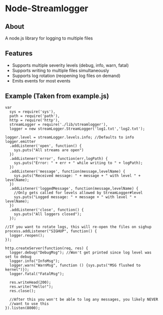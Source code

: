 # Node-Streamlogger

## About

A node.js library for logging to multiple files

## Features

 * Supports multiple severity levels (debug, info, warn, fatal)
 * Supports writing to multiple files simultaneously
 * Supports log rotation (reopening log files on demand)
 * Emits events for most events

## Example (Taken from example.js)

    var
      sys = require('sys'),
      path = require('path'),
      http = require('http'),
      streamLogger = require('./lib/streamlogger'),
      logger = new streamLogger.StreamLogger('log1.txt','log2.txt');
       
    logger.level = streamLogger.levels.info; //Defaults to info  
    logger.emitter
      .addListener('open', function() {
        sys.puts("All streams are open")
      })
      .addListener('error', function(err,logPath) {
        sys.puts("Error: " + err + " while writing to " + logPath);
      })
      .addListener('message', function(message,levelName) {
        sys.puts("Received message: " + message + " with level " + levelName);
      })
      .addListener('loggedMessage', function(message,levelName) {
        //Only gets called for levels allowed by StreamLogger#level
        sys.puts("Logged message: " + message + " with level " + levelName);
      })
      .addListener('close', function() {
        sys.puts("All loggers closed");
      });

    //If you want to rotate logs, this will re-open the files on sighup
    process.addListener("SIGHUP", function() {
      logger.reopen();  
    });

    http.createServer(function(req, res) {
      logger.debug("DebugMsg"); //Won't get printed since log level was set to debug
      logger.info("InfoMsg");
      logger.warn("WarnMsg", function () {sys.puts("MSG flushed to kernel")});
      logger.fatal("FatalMsg");
       
      res.writeHead(200);
      res.write("Hello!");
      res.close();
      
      //After this you won't be able to log any messages, you likely NEVER
      //want to use this
    }).listen(8000);
